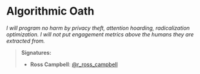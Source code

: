 # Algorithmic Oath

*I will program no harm by privacy theft, attention hoarding, radicalization optimization. I will not put engagement metrics above the humans they are extracted from.*

> **Signatures:**
> * **Ross Campbell**: [@r_ross_campbell](https://twitter.com/r_ross_campbell)

